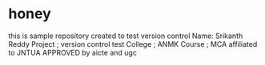 # honey
this is sample repository created to test version control
Name: Srikanth Reddy
Project ; version control test
College ; ANMK
Course ; MCA
affiliated to JNTUA APPROVED by aicte and ugc
